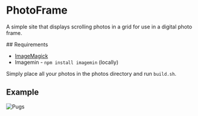 # PhotoFrame

A simple site that displays scrolling photos in a grid for use in a digital photo frame.

## Requirements
* [ImageMagick](http://www.imagemagick.org/script/index.php)
* Imagemin - `npm install imagemin` (locally)

Simply place all your photos in the photos directory and run `build.sh`.

## Example

![Pugs](http://i.imgur.com/4Lx7iNw.gifv)

